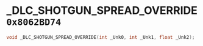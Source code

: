 # _DLC_SHOTGUN_SPREAD_OVERRIDE `0x8062BD74`

```cpp
void _DLC_SHOTGUN_SPREAD_OVERRIDE(int _Unk0, int _Unk1, float _Unk2);
```
